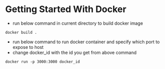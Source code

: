 # Getting Started With Docker

- run below command in current directory to build docker image

```
docker build .
```

- run below command to run docker container and specify which port to expose to host
- change docker_id with the id you get from above command

```
docker run -p 3000:3000 docker_id
```
